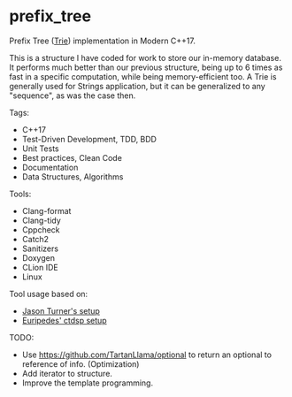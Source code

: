 # prefix_tree

Prefix Tree ([Trie](https://en.wikipedia.org/wiki/Trie)) implementation in Modern C++17.

This is a structure I have coded for work to store our in-memory database. It performs much better than our previous structure,
being up to 6 times as fast in a specific computation, while being memory-efficient too. A Trie is generally used for Strings application,
but it can be generalized to any "sequence", as was the case then.



Tags:

* C++17
* Test-Driven Development, TDD, BDD
* Unit Tests
* Best practices, Clean Code
* Documentation
* Data Structures, Algorithms

Tools:

* Clang-format
* Clang-tidy
* Cppcheck
* Catch2
* Sanitizers
* Doxygen
* CLion IDE
* Linux
 
Tool usage based on:

* [Jason Turner's setup](https://github.com/cpp-best-practices/cmake_conan_boilerplate_template)
* [Euripedes' ctdsp setup](https://github.com/euripedesrocha/ctdsp)

TODO:
* Use https://github.com/TartanLlama/optional to return an optional to reference of info. (Optimization)
* Add iterator to structure.
* Improve the template programming.
